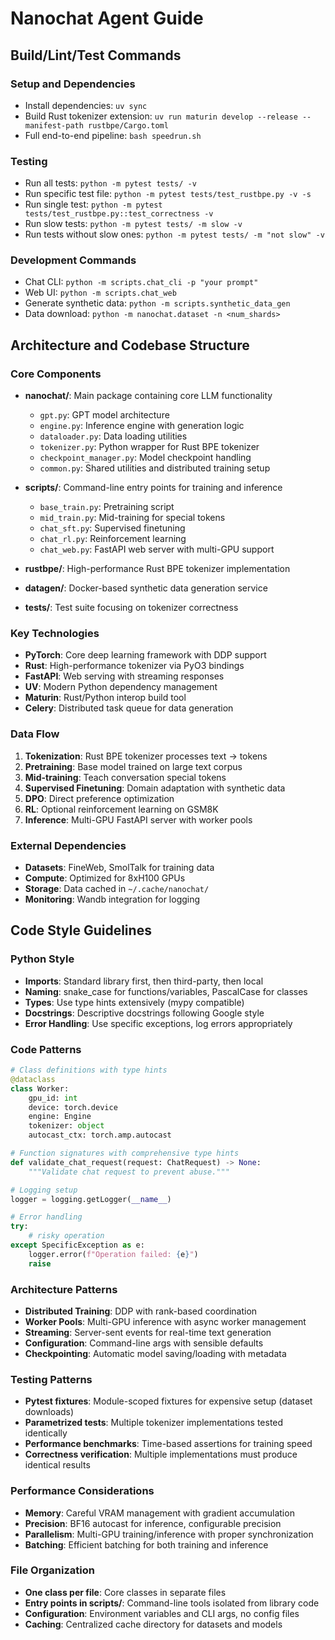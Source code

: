 # Nanochat Agent Guide

## Build/Lint/Test Commands

### Setup and Dependencies
- Install dependencies: `uv sync`
- Build Rust tokenizer extension: `uv run maturin develop --release --manifest-path rustbpe/Cargo.toml`
- Full end-to-end pipeline: `bash speedrun.sh`

### Testing
- Run all tests: `python -m pytest tests/ -v`
- Run specific test file: `python -m pytest tests/test_rustbpe.py -v -s`
- Run single test: `python -m pytest tests/test_rustbpe.py::test_correctness -v`
- Run slow tests: `python -m pytest tests/ -m slow -v`
- Run tests without slow ones: `python -m pytest tests/ -m "not slow" -v`

### Development Commands
- Chat CLI: `python -m scripts.chat_cli -p "your prompt"`
- Web UI: `python -m scripts.chat_web`
- Generate synthetic data: `python -m scripts.synthetic_data_gen`
- Data download: `python -m nanochat.dataset -n <num_shards>`

## Architecture and Codebase Structure

### Core Components
- **nanochat/**: Main package containing core LLM functionality
  - `gpt.py`: GPT model architecture
  - `engine.py`: Inference engine with generation logic
  - `dataloader.py`: Data loading utilities
  - `tokenizer.py`: Python wrapper for Rust BPE tokenizer
  - `checkpoint_manager.py`: Model checkpoint handling
  - `common.py`: Shared utilities and distributed training setup

- **scripts/**: Command-line entry points for training and inference
  - `base_train.py`: Pretraining script
  - `mid_train.py`: Mid-training for special tokens
  - `chat_sft.py`: Supervised finetuning
  - `chat_rl.py`: Reinforcement learning
  - `chat_web.py`: FastAPI web server with multi-GPU support

- **rustbpe/**: High-performance Rust BPE tokenizer implementation
- **datagen/**: Docker-based synthetic data generation service
- **tests/**: Test suite focusing on tokenizer correctness

### Key Technologies
- **PyTorch**: Core deep learning framework with DDP support
- **Rust**: High-performance tokenizer via PyO3 bindings
- **FastAPI**: Web serving with streaming responses
- **UV**: Modern Python dependency management
- **Maturin**: Rust/Python interop build tool
- **Celery**: Distributed task queue for data generation

### Data Flow
1. **Tokenization**: Rust BPE tokenizer processes text → tokens
2. **Pretraining**: Base model trained on large text corpus
3. **Mid-training**: Teach conversation special tokens
4. **Supervised Finetuning**: Domain adaptation with synthetic data
5. **DPO**: Direct preference optimization
6. **RL**: Optional reinforcement learning on GSM8K
7. **Inference**: Multi-GPU FastAPI server with worker pools

### External Dependencies
- **Datasets**: FineWeb, SmolTalk for training data
- **Compute**: Optimized for 8xH100 GPUs
- **Storage**: Data cached in `~/.cache/nanochat/`
- **Monitoring**: Wandb integration for logging

## Code Style Guidelines

### Python Style
- **Imports**: Standard library first, then third-party, then local
- **Naming**: snake_case for functions/variables, PascalCase for classes
- **Types**: Use type hints extensively (mypy compatible)
- **Docstrings**: Descriptive docstrings following Google style
- **Error Handling**: Use specific exceptions, log errors appropriately

### Code Patterns
```python
# Class definitions with type hints
@dataclass
class Worker:
    gpu_id: int
    device: torch.device
    engine: Engine
    tokenizer: object
    autocast_ctx: torch.amp.autocast

# Function signatures with comprehensive type hints
def validate_chat_request(request: ChatRequest) -> None:
    """Validate chat request to prevent abuse."""

# Logging setup
logger = logging.getLogger(__name__)

# Error handling
try:
    # risky operation
except SpecificException as e:
    logger.error(f"Operation failed: {e}")
    raise
```

### Architecture Patterns
- **Distributed Training**: DDP with rank-based coordination
- **Worker Pools**: Multi-GPU inference with async worker management
- **Streaming**: Server-sent events for real-time text generation
- **Configuration**: Command-line args with sensible defaults
- **Checkpointing**: Automatic model saving/loading with metadata

### Testing Patterns
- **Pytest fixtures**: Module-scoped fixtures for expensive setup (dataset downloads)
- **Parametrized tests**: Multiple tokenizer implementations tested identically
- **Performance benchmarks**: Time-based assertions for training speed
- **Correctness verification**: Multiple implementations must produce identical results

### Performance Considerations
- **Memory**: Careful VRAM management with gradient accumulation
- **Precision**: BF16 autocast for inference, configurable precision
- **Parallelism**: Multi-GPU training/inference with proper synchronization
- **Batching**: Efficient batching for both training and inference

### File Organization
- **One class per file**: Core classes in separate files
- **Entry points in scripts/**: Command-line tools isolated from library code
- **Configuration**: Environment variables and CLI args, no config files
- **Caching**: Centralized cache directory for datasets and models
